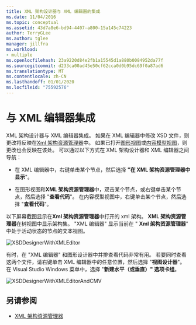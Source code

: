 ```yaml
---
title: XML 架构设计器与 XML 编辑器的集成
ms.date: 11/04/2016
ms.topic: conceptual
ms.assetid: 43d7a8e6-bd94-4407-a800-15a145c74223
author: TerryGLee
ms.author: tglee
manager: jillfra
ms.workload:
- multiple
ms.openlocfilehash: 23a9220d84e2fb1a15545d1a880b0084952da77f
ms.sourcegitcommit: d233ca00ad45e50cf62cca0d0b95dc69f0a87ad6
ms.translationtype: MT
ms.contentlocale: zh-CN
ms.lasthandoff: 01/01/2020
ms.locfileid: "75592576"
---
```

# <a name="integration-with-xml-editor"></a>与 XML 编辑器集成

XML 架构设计器与 XML 编辑器集成。 如果在 XML 编辑器中修改 XSD 文件，则更改将反映在[Xml 架构资源管理器](../xml-tools/xml-schema-explorer.md)中。 如果已打开[图形视图](../xml-tools/graph-view.md)或[内容模型视图](../xml-tools/content-model-view.md)，则更改也会反映在该处。 可以通过以下方式在 XML 架构设计器和 XML 编辑器之间导航：

- 在 XML 编辑器中，右键单击某个节点，然后选择 **"在 XML 架构资源管理器中显示**"。

- 在图形视图和**XML 架构资源管理器**中，双击某个节点，或右键单击某个节点，然后选择 "**查看代码**"。 在内容模型视图中，右键单击某个节点，然后选择 "**查看代码**"。

以下屏幕截图显示在**Xml 架构资源管理器**中打开的 xml 架构。 **XML 架构资源管理器**在树视图中显示架构集。 "XML 编辑器" 显示当前在 " **Xml 架构资源管理器**" 中处于活动状态的节点的文本视图。

![XSDDesignerWithXMLEditor](../xml-tools/media/xsddesignerwithxmleditor.gif)

有时，在 "XML 编辑器" 和图形设计器中并排查看代码非常有用。 若要同时查看这两个文件，请右键单击 XML 编辑器中的任意位置，然后选择 "**视图设计器**"。 在 Visual Studio Windows 菜单中，选择 "**新建水平（或垂直）" 选项卡组**。

![XSDDesignerWithXMLEditorAndCMV](../xml-tools/media/xsddesignerwithxmleditorandcmv.gif)

## <a name="see-also"></a>另请参阅

- [XML 架构资源管理器](../xml-tools/xml-schema-explorer.md)
